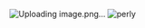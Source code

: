![Uploading image.png…]()
![perly](https://github.com/user-attachments/assets/33049654-5e69-4965-b978-ad74d5c6b9b3)
